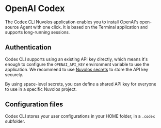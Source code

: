# OpenAI Codex

The [Codex CLI](https://github.com/openai/codex) Nuvolos application enables you to install OpenAI's open-source Agent with one click. It is based on the Terminal application and supports long-running sessions.

## Authentication

Codex CLI supports using an existing API key directly, which means it's enough to configure the `OPENAI_API_KEY` environment variable to use the application. We recommend to use [Nuvolos secrets](https://docs.nuvolos.cloud/features/environment-variables-and-secrets#secrets) to store the API key securely.&#x20;

By using space-level secrets, you can define a shared API key for everyone to use in a specific Nuvolos project.

## Configuration files

Codex CLI stores your user configurations in your HOME folder, in a `.codex`  subfolder.&#x20;
